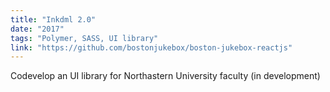 ```yaml
---
title: "Inkdml 2.0"
date: "2017"
tags: "Polymer, SASS, UI library"
link: "https://github.com/bostonjukebox/boston-jukebox-reactjs"
---
```


Codevelop an UI library for Northastern University faculty (in development)
